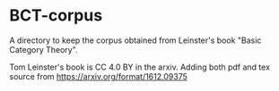# BCT-corpus
A directory to keep the corpus obtained from Leinster's book "Basic Category Theory".

Tom Leinster's book is CC 4.0 BY in the arxiv. Adding both pdf and tex source from https://arxiv.org/format/1612.09375
